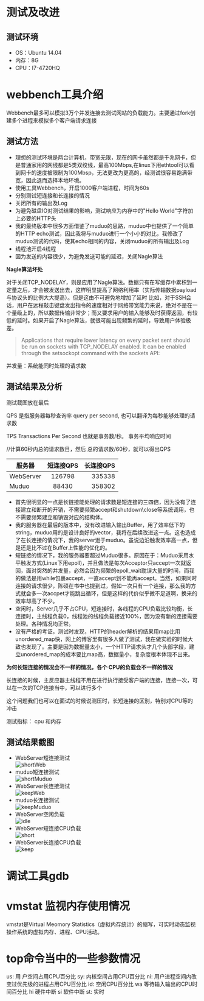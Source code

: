 # 测试及改进

## 测试环境
* OS：Ubuntu 14.04
* 内存：8G
* CPU：I7-4720HQ

# webbench工具介绍

Webbench最多可以模拟3万个并发连接去测试网站的负载能力。主要通过fork创建多个进程来模拟多个客户端请求连接


## 测试方法
* 理想的测试环境是两台计算机，带宽无限，现在的网卡虽然都是千兆网卡，但是普通家用的网线都是5类双绞线，最高100Mbps,在linux下用ethtool可以看到网卡的速度被限制为100Mbsp，无法更改为更高的，经测试很容易跑满带宽，因此退而选择本地环境。
* 使用工具Webbench，开启1000客户端进程，时间为60s
* 分别测试短连接和长连接的情况
* 关闭所有的输出及Log
* 为避免磁盘IO对测试结果的影响，测试响应为内存中的"Hello World"字符加上必要的HTTP头
* 我的最终版本中很多方面借鉴了muduo的思路，muduo中也提供了一个简单的HTTP echo测试，因此我将与muduo进行一个小小的对比，我修改了muduo测试的代码，使其echo相同的内容，关闭muduo的所有输出及Log
* 线程池开启4线程
* 因为发送的内容很少，为避免发送可能的延迟，关闭Nagle算法

**Nagle算法坏处**

对于关闭TCP_NODELAY，则是应用了Nagle算法。数据只有在写缓存中累积到一定量之后，才会被发送出去，这样明显提高了网络利用率（实际传输数据payload与协议头的比例大大提高）。但是这由不可避免地增加了延时
比如，对于SSH会话，用户在远程敲击键盘发出指令的速度相对于网络带宽能力来说，绝对不是在一个量级上的，所以数据传输非常少；而又要求用户的输入能够及时获得返回，有较低的延时。如果开启了Nagle算法，就很可能出现频繁的延时，导致用户体验极差。
>Applications that require lower latency on every packet sent should be run on sockets with TCP_NODELAY enabled. It can be enabled through the setsockopt command with the sockets API:


并发量：系统能同时处理的请求数

## 测试结果及分析
测试截图放在最后  

QPS 是指服务器每秒查询率 query per second, 也可以翻译为每秒能够处理的请求数

TPS Transactions Per Second 也就是事务数/秒。 事务平均响应时间


//计算60秒内总的请求数目，然后 总的请求数/60秒，就可以得出QPS




| 服务器 | 短连接QPS | 长连接QPS | 
| - | :-: | -: | 
| WebServer | 126798| 335338 | 
| Muduo | 88430 | 358302 | 

* 首先很明显的一点是长链接能处理的请求数是短连接的三四倍，因为没有了连接建立和断开的开销，不需要频繁accept和shutdown\close等系统调用，也不需要频繁建立和销毁对应的结构体。
* 我的服务器在最后的版本中，没有改进输入输出Buffer，用了效率低下的string，muduo用的是设计良好的vector<char>，我将在后续改进这一点。这也造成了在长连接的情况下，我的server逊于muduo。虽说边沿触发效率高一点，但是还是比不过在Buffer上性能的优化的。
* 短链接的情况下，我的服务器要超过Muduo很多。原因在于：Muduo采用水平触发方式(Linux下用epoll)，并且做法是每次Acceptor只accept一次就返回，面对突然的并发量，必然会因为频繁的epoll_wait耽误大量的时间，而我的做法是用while包裹accept，一直accept到不能再accept。当然，如果同时连接的请求很少，陈硕在书中也提到过，假如一次只有一个连接，那么我的方式就会多一次accpet才能跳出循环，但是这样的代价似乎微不足道啊，换来的效率却高了不少。
* 空闲时，Server几乎不占CPU，短连接时，各线程的CPU负载比较均衡，长连接时，主线程负载0，线程池的线程负载接近100%，因为没有新的连接需要处理。各种情况均正常。
* 没有严格的考证，测试时发现，HTTP的header解析的结果用map比用unordered_map快，网上的博客里有很多人做了测试，我在做实验的时候大致也发现了。主要是因为数据量太小，一个HTTP请求头才几个头部字段，建立unordered_map的成本要比map高，数据量小，复杂度根本体现不出来。


**为何长短连接的情况会不一样的情况，各个 CPU的负载会不一样的情况**

长连接的时候，主反应器主线程不用在进行执行接受客户端的连接，连接一次，可以在一次的TCP连接当中，可以进行多个

这个问题我们也可以在面试的时候说测压时，长短连接的区别，特别对CPU等的冲击


测试指标： cpu 和内存

## 测试结果截图
* WebServer短连接测试  
![shortWeb](https://github.com/linyacool/WebServer/blob/master/datum/WebServer.png)
* muduo短连接测试  
![shortMuduo](https://github.com/linyacool/WebServer/blob/master/datum/muduo.png)
* WebServer长连接测试  
![keepWeb](https://github.com/linyacool/WebServer/blob/master/datum/WebServerk.png)
* muduo长连接测试  
![keepMuduo](https://github.com/linyacool/WebServer/blob/master/datum/muduok.png)
* WebServer空闲负载  
![idle](https://github.com/linyacool/WebServer/blob/master/datum/idle.png)
* WebServer短连接CPU负载  
![short](https://github.com/linyacool/WebServer/blob/master/datum/close.png)
* WebServer长连接CPU负载  
![keep](https://github.com/linyacool/WebServer/blob/master/datum/keepalive.png)


# 调试工具gdb


# vmstat 监视内存使用情况
vmstat是Virtual Meomory Statistics（虚拟内存统计）的缩写，可实时动态监视操作系统的虚拟内存、进程、CPU活动。


# top命令当中的一些参数情况
us: 用  户空间占用CPU百分比
sy: 内核空间占用CPU百分比
ni: 用户进程空间内改变过优先级的进程占用CPU百分比
id: 空闲CPU百分比
wa 等待输入输出的CPU时间百分比
hi 硬件中断
si 软件中断
st: 实时

